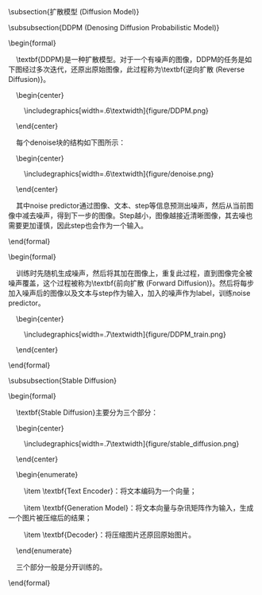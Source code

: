 
\subsection{扩散模型 (Diffusion Model)}

\subsubsection{DDPM (Denosing Diffusion Probabilistic Model)}

\begin{formal}

    \textbf{DDPM}是一种扩散模型。对于一个有噪声的图像，DDPM的任务是如下图经过多次迭代，还原出原始图像，此过程称为\textbf{逆向扩散 (Reverse Diffusion)}。

    \begin{center}

        \includegraphics[width=.6\textwidth]{figure/DDPM.png}

    \end{center}

    每个denoise块的结构如下图所示：

    \begin{center}

        \includegraphics[width=.6\textwidth]{figure/denoise.png}

    \end{center}

    其中noise predictor通过图像、文本、step等信息预测出噪声，然后从当前图像中减去噪声，得到下一步的图像。Step越小，图像越接近清晰图像，其去噪也需要更加谨慎，因此step也会作为一个输入。

\end{formal}

\begin{formal}

    训练时先随机生成噪声，然后将其加在图像上，重复此过程，直到图像完全被噪声覆盖，这个过程被称为\textbf{前向扩散 (Forward Diffusion)}。然后将每步加入噪声后的图像以及文本与step作为输入，加入的噪声作为label，训练noise predictor。

    \begin{center}

        \includegraphics[width=.7\textwidth]{figure/DDPM_train.png}

    \end{center}

\end{formal}

\subsubsection{Stable Diffusion}

\begin{formal}

    \textbf{Stable Diffusion}主要分为三个部分：

    \begin{center}

        \includegraphics[width=.7\textwidth]{figure/stable_diffusion.png}

    \end{center}

    \begin{enumerate}

        \item \textbf{Text Encoder}：将文本编码为一个向量；

        \item \textbf{Generation Model}：将文本向量与杂讯矩阵作为输入，生成一个图片被压缩后的结果；

        \item \textbf{Decoder}：将压缩图片还原回原始图片。

    \end{enumerate}

    三个部分一般是分开训练的。

\end{formal}